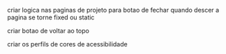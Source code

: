 criar logica nas paginas de projeto para botao de fechar quando descer a pagina se torne fixed ou static

criar botao de voltar ao topo

criar os perfils de cores de acessibilidade